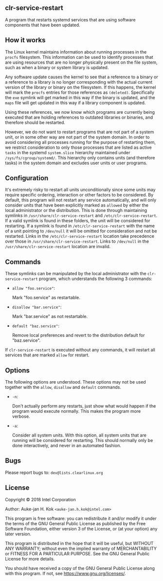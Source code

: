 
## clr-service-restart

A program that restarts systemd services that are using software
components that have been updated.


## How it works

The Linux kernel maintains information about running processes in the
`procfs` filesystem. This information can be used to identify processes
that are using resources that are no longer physically present on
the file system, such as when a binary or system library is updated.

Any software update causes the kernel to see that a reference to a
binary or a reference to a library is no longer corresponding with the
actual current version of the library or binary on the filesystem. If
this happens, the kernel will mark the `procfs` entries for those
references as `(deleted)`. Specifically the `exe` symlink will get
marked in this way if the binary is updated, and the `maps` file will
get updated in this way if a library component is updated.

Using these references, we now know which programs are currently being
executed that are holding references to outdated libraries or binaries,
and therefore should be restarted.

However, we do not want to restart programs that are not part of a
system unit, or in some other way are not part of the system domain. In
order to avoid considering all processes running for the purpose of
restarting them, we restrict consideration to only those processes
that are listed as active `tasks` in the systemd `system.slice`
hierarchy maintained under `/sys/fs/cgroup/systemd/`. This hierarchy
only contains units (and therefore tasks) in the system domain and
excludes user units or user programs.


## Configuration

It's extremely risky to restart all units unconditionally since some
units may require specific ordering, interaction or other factors
to be considered. By default, this program will not restart any
service automatically, and will only consider units that have been
explicitly marked as `allowed` by either the local administrator
or the distribution. This is done through maintaining symlinks in
`/usr/share/clr-service-restart` and `/etc/clr-service-restart`. If a
valid symlink is found in these folders, the unit will be considered
for restarting. If a symlink is found in `/etc/clr-service-restart`
with the name of a unit pointing to `/dev/null` it will be
omitted for consideration and not be restarted. Links in the
`/etc/clr-service-restart` location take precedence over those in
`/usr/share/clr-service-restart`. Links to `/dev/null` in the
`/usr/share/clr-service-restart` location are invalid.


## Commands

These symlinks can be manipulated by the local administrator with the
`clr-service-restart` program, which understands the following 3
commands:

 * `allow "foo.service"`:

   Mark "foo.service" as restartable.

 * `disallow "bar.service"`:

   Mark "bar.service" as not restartable.

 * `default "baz.service"`:

   Remove local preferences and revert to the distribution default
   for "baz.service".

If `clr-service-restart` is executed without any commands, it will
restart all services that are marked `allow` for restart.


## Options

The following options are understood. These options may not be used
together with the `allow`, `disallow` and `default` commands.

 * `-n`:

   Don't actually perform any restarts, just show what would happen
   if the program would execute normally. This makes the program
   more verbose.

 * `-a`:

   Consider all system units. With this option, all system units that
   are running will be considered for restarting. This should normally
   only be done interactively, and never in an automated fashion.


## Bugs

Please report bugs to: `dev@lists.clearlinux.org`


## License

Copyright © 2018 Intel Corporation

Author: Auke-jan H. Kok `<auke-jan.h.kok@intel.com>`

This program is free software: you can redistribute it and/or modify
it under the terms of the GNU General Public License as published
by the Free Software Foundation, either version 3 of the License,
or (at your option) any later version.

This program is distributed in the hope that it will be useful,
but WITHOUT ANY WARRANTY; without even the implied warranty of
MERCHANTABILITY or FITNESS FOR A PARTICULAR PURPOSE. See the GNU
General Public License for more details.

You should have received a copy of the GNU General Public License
along with this program. If not, see <https://www.gnu.org/licenses/>.

